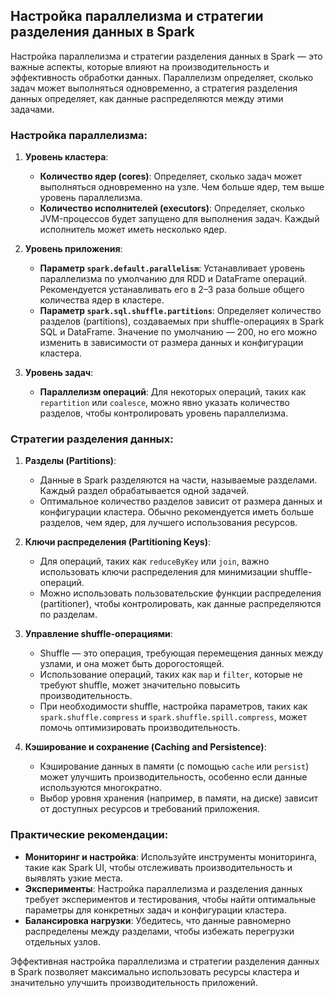 ## Настройка параллелизма и стратегии разделения данных в Spark

Настройка параллелизма и стратегии разделения данных в Spark — это важные аспекты, которые влияют на производительность и эффективность обработки данных. Параллелизм определяет, сколько задач может выполняться одновременно, а стратегия разделения данных определяет, как данные распределяются между этими задачами.

### Настройка параллелизма:

1. **Уровень кластера**:
   - **Количество ядер (cores)**: Определяет, сколько задач может выполняться одновременно на узле. Чем больше ядер, тем выше уровень параллелизма.
   - **Количество исполнителей (executors)**: Определяет, сколько JVM-процессов будет запущено для выполнения задач. Каждый исполнитель может иметь несколько ядер.

2. **Уровень приложения**:
   - **Параметр `spark.default.parallelism`**: Устанавливает уровень параллелизма по умолчанию для RDD и DataFrame операций. Рекомендуется устанавливать его в 2–3 раза больше общего количества ядер в кластере.
   - **Параметр `spark.sql.shuffle.partitions`**: Определяет количество разделов (partitions), создаваемых при shuffle-операциях в Spark SQL и DataFrame. Значение по умолчанию — 200, но его можно изменить в зависимости от размера данных и конфигурации кластера.

3. **Уровень задач**:
   - **Параллелизм операций**: Для некоторых операций, таких как `repartition` или `coalesce`, можно явно указать количество разделов, чтобы контролировать уровень параллелизма.

### Стратегии разделения данных:

1. **Разделы (Partitions)**:
   - Данные в Spark разделяются на части, называемые разделами. Каждый раздел обрабатывается одной задачей.
   - Оптимальное количество разделов зависит от размера данных и конфигурации кластера. Обычно рекомендуется иметь больше разделов, чем ядер, для лучшего использования ресурсов.

2. **Ключи распределения (Partitioning Keys)**:
   - Для операций, таких как `reduceByKey` или `join`, важно использовать ключи распределения для минимизации shuffle-операций.
   - Можно использовать пользовательские функции распределения (partitioner), чтобы контролировать, как данные распределяются по разделам.

3. **Управление shuffle-операциями**:
   - Shuffle — это операция, требующая перемещения данных между узлами, и она может быть дорогостоящей.
   - Использование операций, таких как `map` и `filter`, которые не требуют shuffle, может значительно повысить производительность.
   - При необходимости shuffle, настройка параметров, таких как `spark.shuffle.compress` и `spark.shuffle.spill.compress`, может помочь оптимизировать производительность.

4. **Кэширование и сохранение (Caching and Persistence)**:
   - Кэширование данных в памяти (с помощью `cache` или `persist`) может улучшить производительность, особенно если данные используются многократно.
   - Выбор уровня хранения (например, в памяти, на диске) зависит от доступных ресурсов и требований приложения.

### Практические рекомендации:

- **Мониторинг и настройка**: Используйте инструменты мониторинга, такие как Spark UI, чтобы отслеживать производительность и выявлять узкие места.
- **Эксперименты**: Настройка параллелизма и разделения данных требует экспериментов и тестирования, чтобы найти оптимальные параметры для конкретных задач и конфигурации кластера.
- **Балансировка нагрузки**: Убедитесь, что данные равномерно распределены между разделами, чтобы избежать перегрузки отдельных узлов.

Эффективная настройка параллелизма и стратегии разделения данных в Spark позволяет максимально использовать ресурсы кластера и значительно улучшить производительность приложений.
